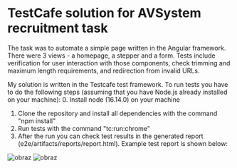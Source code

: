 # TestCafe solution for AVSystem recruitment task

The task was to automate a simple page written in the Angular framework. There were 3 views - a homepage, a stepper and a form. Tests include verification for user interaction with those components, check trimming and maximum length requirements, and redirection from invalid URLs.

My solution is written in the Testcafe test framework. To run tests you have to do the following steps (assuming that you have Node.js already installed on your machine):
0. Install node (16.14.0) on your machine
1. Clone the repository and install all dependencies with the command "npm install"
2. Run tests with the command "tc:run:chrome"
3. After the run you can check test results in the generated report (e2e/artifacts/reports/report.html). Example test report is shown below:

![obraz](https://github.com/mikolajnowaczyk/TestCafeAVS/assets/22079260/c4fdbe3e-2b07-4475-a5d7-687ebabad9b4)
![obraz](https://github.com/mikolajnowaczyk/TestCafeAVS/assets/22079260/9fe2e4e8-d86c-4340-abc2-17539d20c171)


